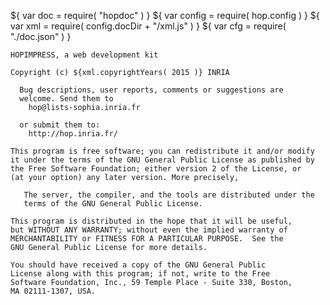 ${ var doc = require( "hopdoc" ) }
${ var config = require( hop.config ) }
${ var xml = require( config.docDir + "/xml.js" ) }
${ var cfg = require( "./doc.json" ) }

    HOPIMPRESS, a web development kit
       
    Copyright (c) ${xml.copyrightYears( 2015 )} INRIA
                                                                      
      Bug descriptions, user reports, comments or suggestions are      
      welcome. Send them to                                           
        hop@lists-sophia.inria.fr 
    
      or submit them to:
        http://hop.inria.fr/
                                                                      
    This program is free software; you can redistribute it and/or modify
    it under the terms of the GNU General Public License as published by 
    the Free Software Foundation; either version 2 of the License, or 
    (at your option) any later version. More precisely,
    
       The server, the compiler, and the tools are distributed under the 
       terms of the GNU General Public License.
    
    This program is distributed in the hope that it will be useful,   
    but WITHOUT ANY WARRANTY; without even the implied warranty of    
    MERCHANTABILITY or FITNESS FOR A PARTICULAR PURPOSE.  See the     
    GNU General Public License for more details.                      
                                                                      
    You should have received a copy of the GNU General Public         
    License along with this program; if not, write to the Free        
    Software Foundation, Inc., 59 Temple Place - Suite 330, Boston,   
    MA 02111-1307, USA.
